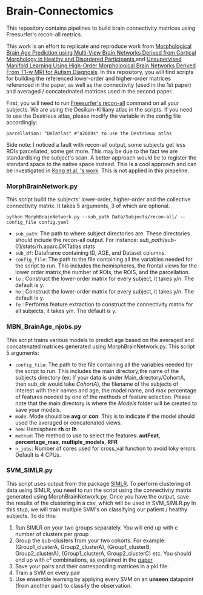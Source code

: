 # Brain-Connectomics
This repository contains pipelines to build brain connectivity matrices using Freesurfer's recon-all metrics.

This work is an effort to replicate and reproduce work from [Morphological Brain Age Prediction using Multi-View Brain Networks Derived from Cortical Morphology in Healthy and Disordered Participants ]([url](https://www.nature.com/articles/s41598-019-46145-4#Abs1)) and [Unsupervised Manifold Learning Using High-Order Morphological Brain Networks Derived From T1-w MRI for Autism Diagnosis]([url](https://www.frontiersin.org/articles/10.3389/fninf.2018.00070/full#B61)https://www.frontiersin.org/articles/10.3389/fninf.2018.00070/full#B61).
In this repository, you will find scripts for building the referenced lower-order and higher-order matrices referenced in the paper, as well as the connectivity (used in the 1st paper) and averaged / concatednated matrices used in the second paper.

First, you will need to run [Freesurfer's recon-all]([url](https://andysbrainbook.readthedocs.io/en/latest/FreeSurfer/FS_ShortCourse/FS_03_ReconAll.html)https://andysbrainbook.readthedocs.io/en/latest/FreeSurfer/FS_ShortCourse/FS_03_ReconAll.html) command on all your subjects. We are using the Desikan-Killiany atlas in the scripts. If you need to use the Destrieux atlas, please modify the variable in the config file accordingly:
```
parcellation: "DKTatlas" #"a2009s" to use the Destrieux atlas
```
Side note: I noticed a fault with recon-all output, some subjects get less ROIs parcellated, some get more. This may be due to the fact we are standardising the subject's scan. A better approach would be to register the standard space to the native space instead. This is a cool approach and can be investigated in [Kong et al. 's work]([url](https://github.com/ThomasYeoLab/CBIG/tree/master/stable_projects/brain_parcellation/Kong2019_MSHBM)https://github.com/ThomasYeoLab/CBIG/tree/master/stable_projects/brain_parcellation/Kong2019_MSHBM). This is not applied in this piepeline.

### MorphBrainNetwork.py
This script build the subjects' lower-order, higher-order and the collective connectivity matrix. It takes 5 arguments, 3 of which are optional.
```
python MorphBrainNetwork.py --sub_path Data/Subjects/recon-all/ --config_file config.yaml
```
* ```sub_path```: The path to where subject directories are. These directories should include the recon-all output. For instance: _sub_path_/sub-01/stats/rh.aparc.DKTatlas.stats
*  ```sub_df```: Dataframe containing ID, AGE, and Dataset columns.
* ```config_file```: The path to the file containing all the variables needed for the script to run. This includes the hemispheres, the frontal views for the lower order matrix,the number of ROIs, the ROIS, and the parcellation.
* ```lo``` : Construct the lower-order matrix for every subject, it takes y/n. The default is y.
* ```ho``` : Construct the lower-order matrix for every subject, it takes y/n. The default is y.
* ```fe``` : Performs feature extraction to construct the connectivity matrix for all subjects, it takes y/n. The default is y.

### MBN_BrainAge_njobs.py
This script trains various models to predict age based on the averaged and concatenated matrices generated using MorphBrainNetwork.py. This script 5 arguments: 
* ```config_file```: The path to the file containing all the variables needed for the script to run. This includes the main directory,the name of the subjects directory (ex: if your data is under Main_directory/CohortA, then sub_dir would take _CohortA_), the filename of the subjects of interest with their names and age, the model name, and max percentage of features needed by one of the methods of feature selection. Please note that the main directory is where the _Models_ folder will be created to save your models. 
* ```mode```: Mode should be **avg** or **con**. This is to indicate if the model should used the averaged or concatenated views.
* ```hem```: Hemisphere **rh** or **lh**
* ```method```: The method to use to select the features:  **autFeat**, **percentage_max**, **multiple_models**, **RFR**
* ```n_jobs```: Number of cores used for cross_val function to avoid loky errors. Default is 4 CPUs.

### SVM_SIMLR.py
This script uses output from the package [SIMLR]([url](https://github.com/BatzoglouLabSU/SIMLR/tree/SIMLR/MATLAB)https://github.com/BatzoglouLabSU/SIMLR/tree/SIMLR/MATLAB). To perform clustering of data using SIMLR, you need to run the script using the connectivity matrix generated using MorphBrainNetwork.py. Once you have the output, save the results of the clustering in a csv, which will be used in SVM_SIMLR.py
In this stup, we will train multiple SVM's on classifying our patient / healthy subjects. To do this: 
1. Run SIMLR on your two groups separately. You will end up with c number of clusters per group
1. Group the sub-clusters from your two cohorts. For example: (Group1_clusterA, Group2_clusterA), (Group1_clusterB, Group2_clusterA), (Group1_clusterA, Group2_clusterC) etc. You should end up with c² combinations, as explained in the [paper]([url](https://www.frontiersin.org/articles/10.3389/fninf.2018.00070/full#B61)https://www.frontiersin.org/articles/10.3389/fninf.2018.00070/full#B61)
1. Save your pairs and their corresponding matrices in a pkl file.
2. Train a SVM on every pair
3. Use ensemble learning by applying every SVM on an **unseen** datapoint (from another pair) to classify the observation.


